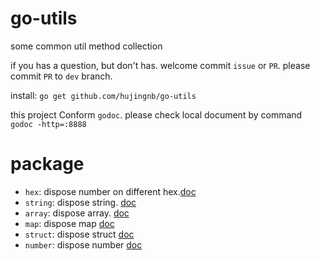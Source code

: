 # go-utils

some common util method collection

if you has a question, but don't has. welcome commit `issue` or `PR`. please commit `PR` to `dev` branch.

install: `go get github.com/hujingnb/go-utils`

this project Conform `godoc`. please check local document by command `godoc -http=:8888`

# package 

* `hex`: dispose number on different hex.[doc](./hex/README.en.md)
* `string`: dispose string. [doc](./string/README.en.md)
* `array`: dispose array. [doc](./array/README.en.md)
* `map`: dispose map [doc](./map/README.en.md)
* `struct`: dispose struct [doc](./struct/README.en.md)
* `number`: dispose number [doc](./number/README.en.md)